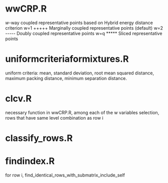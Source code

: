 # wwCRP.R
$w$-way coupled representative points based on Hybrid energy distance criterion
 w=1 +++++ Marginally coupled representative points (default)
 w=2 ----- Doubly coupled representative points
 w=q ***** Sliced representative points


# uniformcriteriaformixtures.R
uniform criteria: 
mean,
standard deviation, 
root mean squared distance,
maximum packing distance, 
minimum separation distance. 
# clcv.R    
necessary function in wwCRP.R, among each of the w variables selection, rows that have same level combination as row i

# classify_rows.R

# findindex.R
 for row i, find_identical_rows_with_submatrix_include_self 
